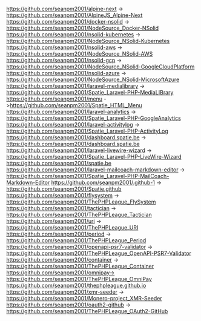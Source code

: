 https://github.com/seanpm2001/alpine-next -> https://github.com/seanpm2001/AlpineJS_Alpine-Next
https://github.com/seanpm2001/docker-nsolid -> https://github.com/seanpm2001/NodeSource_Docker-NSolid
https://github.com/seanpm2001/nsolid-kubernetes -> https://github.com/seanpm2001/NodeSource_NSolid-Kubernetes
https://github.com/seanpm2001/nsolid-aws -> https://github.com/seanpm2001/NodeSource_NSolid-AWS
https://github.com/seanpm2001/nsolid-gcp -> https://github.com/seanpm2001/NodeSource_NSolid-GoogleCloudPlatform
https://github.com/seanpm2001/nsolid-azure -> https://github.com/seanpm2001/NodeSource_NSolid-MicrosoftAzure
https://github.com/seanpm2001/laravel-medialibrary -> https://github.com/seanpm2001/Spatie_Laravel-PHP-MediaLIBrary
https://github.com/seanpm2001/menu ->https://github.com/seanpm2001/Spatie_HTML_Menu
https://github.com/seanpm2001/laravel-analytics -> https://github.com/seanpm2001/Spatie_Laravel-PHP-GoogleAnalytics
https://github.com/seanpm2001/laravel-activitylog -> https://github.com/seanpm2001/Spatie_Laravel-PHP-ActivityLog
https://github.com/seanpm2001/dashboard.spatie.be -> https://github.com/seanpm2001/dashboard.spatie.be
https://github.com/seanpm2001/laravel-livewire-wizard -> https://github.com/seanpm2001/Spatie_Laravel-PHP-LiveWire-Wizard
https://github.com/seanpm2001/spatie.be
https://github.com/seanpm2001/laravel-mailcoach-markdown-editor -> https://github.com/seanpm2001/Spatie_Laravel-PHP-MailCoach-Markdown-Editor
https://github.com/seanpm2001/.github-1 -> https://github.com/seanpm2001/Spatie.github
https://github.com/seanpm2001/flysystem -> https://github.com/seanpm2001/ThePHPLeague_FlySystem
https://github.com/seanpm2001/tactician -> https://github.com/seanpm2001/ThePHPLeague_Tactician
https://github.com/seanpm2001/uri -> https://github.com/seanpm2001/ThePHPLeague_URI
https://github.com/seanpm2001/period -> https://github.com/seanpm2001/ThePHPLeague_Period
https://github.com/seanpm2001/openapi-psr7-validator -> https://github.com/seanpm2001/ThePHPLeague_OpenAPI-PSR7-Validator
https://github.com/seanpm2001/container -> https://github.com/seanpm2001/ThePHPLeague_Container
https://github.com/seanpm2001/omnipay-> https://github.com/seanpm2001/ThePHPLeague_OmniPay
https://github.com/seanpm2001/thephpleague.github.io
https://github.com/seanpm2001/xmr-seeder -> https://github.com/seanpm2001/Monero-project_XMR-Seeder
https://github.com/seanpm2001/oauth2-github -> https://github.com/seanpm2001/ThePHPLeague_OAuth2-GitHub

